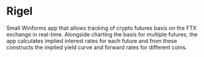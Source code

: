 # Rigel

Small Winforms app that allows tracking of crypto futures basis on the FTX exchange in real-time. Alongside charting the basis for multiple futures, the app calculates implied interest rates for each future and from these constructs the implied yield curve and forward rates for different coins.
